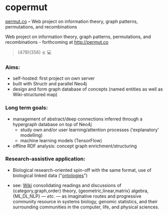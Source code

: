 # copermut

[permut.co](http://permut.co) – Web project on information theory, graph patterns, permutations, and recombinations

Web project on information theory, graph patterns, permutations, and recombinations - forthcoming at http://permut.co

> (478)(356) ⪯ :computer:

### Aims:
- self-hosted: first project on own server
- built with Structr and parallel Neo4j
- design and form graph database of concepts (named entities as well as Wiki-structured map)

### Long term goals:
- management of abstract/deep connections inferred through a hypergraph database on top of Neo4j
  - study own and/or user learning/attention processes ('explanatory' modelling)
  - machine learning models (TensorFlow)
- offline RDF analysis: concept graph enrichment/structuring

### Research-assistive application:
- Biological research-oriented spin-off with the same format, use of biological linked data ("[ontologies](http://obofoundry.org)")

- see: [Wiki](https://github.com/lmmx/copermut/wiki) consolidating readings and discussions of {category,graph,order} theory, {geometric,linear,matrix} algebra, {ML,DL,NLP} — _etc._ — as imaginative routes and progressive community resource in systems biology, genomic statistics, and their surrounding communities in the computer, life, and physical sciences.

